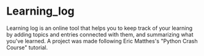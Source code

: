 # Learning_log
Learning log is an online tool that helps you to keep track of your learning by adding topics and entries connected with them, and summarizing what you've learned. A project was made following Eric Matthes's "Python Crash Course" tutorial.
